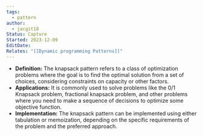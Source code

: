 ```yaml
---
tags:
  - pattern
author:
  - jacgit18
Status: Capture
Started: 2023-12-09
EditDate: 
Relates: "[[Dynamic programming Patterns]]"
---
```

- **Definition:** The knapsack pattern refers to a class of optimization problems where the goal is to find the optimal solution from a set of choices, considering constraints on capacity or other factors.  
- **Applications:** It is commonly used to solve problems like the 0/1 Knapsack problem, fractional knapsack problem, and other problems where you need to make a sequence of decisions to optimize some objective function.  
- **Implementation:** The knapsack pattern can be implemented using either tabulation or memoization, depending on the specific requirements of the problem and the preferred approach.  